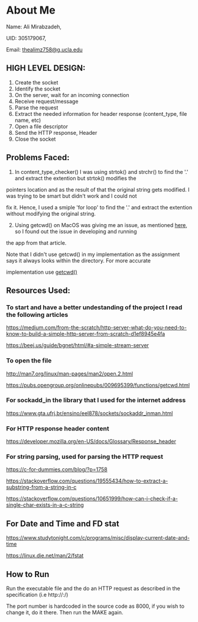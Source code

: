 # About Me
Name: Ali Mirabzadeh,

UID: 305179067,

Email: thealimz758@g.ucla.edu


## HIGH LEVEL DESIGN:

1. Create the socket
2. Identify the socket
3. On the server, wait for an incoming connection
4. Receive request/message
5. Parse the request
6. Extract the needed information for header response (content_type, file name, etc)
7. Open a file descriptor
8. Send the HTTP response, Header
9. Close the socket

## Problems Faced:
1. In content_type_checker() I was using strtok() and strchr() to find the '.' and extract the extention but strtok() modifies the 

pointers location and as the result of that the original string gets modified. I was trying to be smart but didn't work and I could not 

fix it.  Hence, I used a smiple 'for loop' to find the '.' and extract the extention without modifying the original string.

2. Using getcwd() on MacOS was giving me an issue, as mentioned [here](https://fltk.easysw.narkive.com/f6E7AAsb/getcwd-bug-on-osx), so I found out the issue in developing and running 

the app from that article. 

Note that I didn't use getcwd() in my implementation as the assignment says it always looks within the directory. For more accurate 

implementation use [getcwd()](http://man7.org/linux/man-pages/man3/getcwd.3.html)


## Resources Used:

### To start and have a better undestanding of the project I read the following articles

https://medium.com/from-the-scratch/http-server-what-do-you-need-to-know-to-build-a-simple-http-server-from-scratch-d1ef8945e4fa

https://beej.us/guide/bgnet/html/#a-simple-stream-server

### To open the file

http://man7.org/linux/man-pages/man2/open.2.html

https://pubs.opengroup.org/onlinepubs/009695399/functions/getcwd.html


### For sockadd_in the library that I used for the internet address  

https://www.gta.ufrj.br/ensino/eel878/sockets/sockaddr_inman.html

### For HTTP response header content

https://developer.mozilla.org/en-US/docs/Glossary/Response_header

### For string parsing, used for parsing the HTTP request

https://c-for-dummies.com/blog/?p=1758

https://stackoverflow.com/questions/19555434/how-to-extract-a-substring-from-a-string-in-c

https://stackoverflow.com/questions/10651999/how-can-i-check-if-a-single-char-exists-in-a-c-string

## For Date and Time and FD stat

https://www.studytonight.com/c/programs/misc/display-current-date-and-time

https://linux.die.net/man/2/fstat


## How to Run
Run the executable file and the do an HTTP request as described in the specification (i.e http://<machinename>:<port>/<filename>)

The port number is hardcoded in the source code as 8000, if you wish to change it, do it there. Then run the MAKE  again.